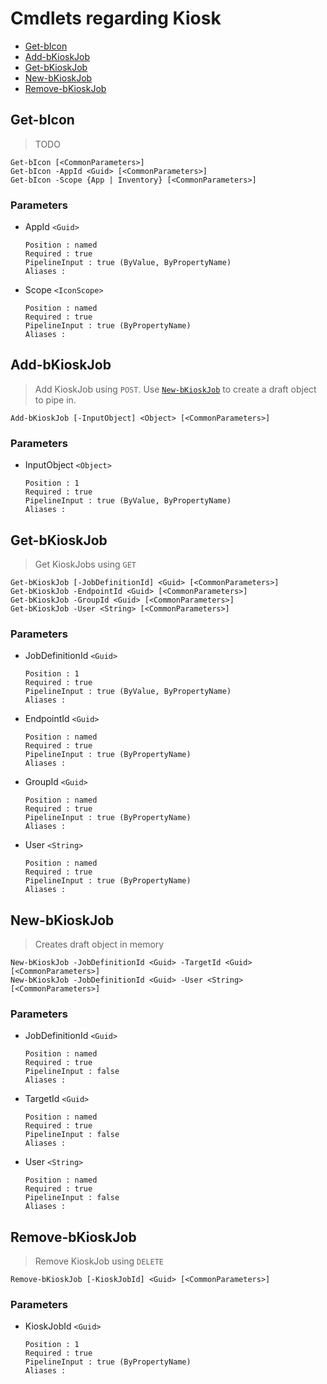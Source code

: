 # Cmdlets regarding Kiosk
* [Get-bIcon](Kiosk.md#Get-bIcon)
* [Add-bKioskJob](Kiosk.md#Add-bKioskJob)
* [Get-bKioskJob](Kiosk.md#Get-bKioskJob)
* [New-bKioskJob](Kiosk.md#New-bKioskJob)
* [Remove-bKioskJob](Kiosk.md#Remove-bKioskJob)


## Get-bIcon
> TODO 
```
Get-bIcon [<CommonParameters>]
Get-bIcon -AppId <Guid> [<CommonParameters>]
Get-bIcon -Scope {App | Inventory} [<CommonParameters>]
```
### Parameters
* AppId `<Guid>`
  ```
  Position : named
  Required : true
  PipelineInput : true (ByValue, ByPropertyName)
  Aliases : 
  ```
* Scope `<IconScope>`
  ```
  Position : named
  Required : true
  PipelineInput : true (ByPropertyName)
  Aliases : 
  ```
## Add-bKioskJob
> Add KioskJob using `POST`. Use [`New-bKioskJob`](#New-bKioskJob) to create a draft object to pipe in. 
```
Add-bKioskJob [-InputObject] <Object> [<CommonParameters>]
```
### Parameters
* InputObject `<Object>`
  ```
  Position : 1
  Required : true
  PipelineInput : true (ByValue, ByPropertyName)
  Aliases : 
  ```
## Get-bKioskJob
> Get KioskJobs using `GET` 
```
Get-bKioskJob [-JobDefinitionId] <Guid> [<CommonParameters>]
Get-bKioskJob -EndpointId <Guid> [<CommonParameters>]
Get-bKioskJob -GroupId <Guid> [<CommonParameters>]
Get-bKioskJob -User <String> [<CommonParameters>]
```
### Parameters
* JobDefinitionId `<Guid>`
  ```
  Position : 1
  Required : true
  PipelineInput : true (ByValue, ByPropertyName)
  Aliases : 
  ```
* EndpointId `<Guid>`
  ```
  Position : named
  Required : true
  PipelineInput : true (ByPropertyName)
  Aliases : 
  ```
* GroupId `<Guid>`
  ```
  Position : named
  Required : true
  PipelineInput : true (ByPropertyName)
  Aliases : 
  ```
* User `<String>`
  ```
  Position : named
  Required : true
  PipelineInput : true (ByPropertyName)
  Aliases : 
  ```
## New-bKioskJob
> Creates draft object in memory 
```
New-bKioskJob -JobDefinitionId <Guid> -TargetId <Guid> [<CommonParameters>]
New-bKioskJob -JobDefinitionId <Guid> -User <String> [<CommonParameters>]
```
### Parameters
* JobDefinitionId `<Guid>`
  ```
  Position : named
  Required : true
  PipelineInput : false
  Aliases : 
  ```
* TargetId `<Guid>`
  ```
  Position : named
  Required : true
  PipelineInput : false
  Aliases : 
  ```
* User `<String>`
  ```
  Position : named
  Required : true
  PipelineInput : false
  Aliases : 
  ```
## Remove-bKioskJob
> Remove KioskJob using `DELETE` 
```
Remove-bKioskJob [-KioskJobId] <Guid> [<CommonParameters>]
```
### Parameters
* KioskJobId `<Guid>`
  ```
  Position : 1
  Required : true
  PipelineInput : true (ByPropertyName)
  Aliases : 
  ```


